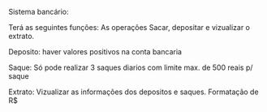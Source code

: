 Sistema bancário:

Terá as seguintes funções:
As operações Sacar, depositar e vizualizar o extrato.

Deposito:
    haver valores positivos na conta bancaria

Saque:
    Só pode realizar 3 saques diarios com limite max. de 500 reais p/ saque
    
Extrato:
    Vizualizar as informações dos depositos e saques. Formatação de R$
